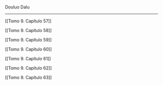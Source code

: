 
Douluo Dalu

---

[[Tomo 9. Capítulo 57]]

[[Tomo 9. Capítulo 58]]

[[Tomo 9. Capítulo 59]]

[[Tomo 9. Capítulo 60]]

[[Tomo 9. Capítulo 61]]

[[Tomo 9. Capítulo 62]]

[[Tomo 9. Capítulo 63]]
